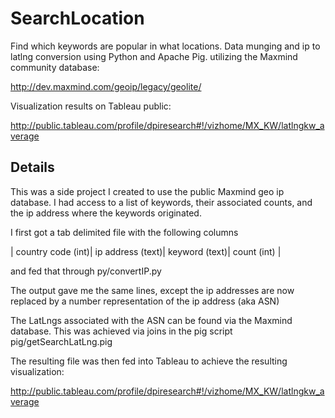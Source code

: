 SearchLocation
==============

Find which keywords are popular in what locations.  Data munging and ip to latlng conversion using Python and Apache Pig.
utilizing the Maxmind community database:

http://dev.maxmind.com/geoip/legacy/geolite/

Visualization results on Tableau public:

http://public.tableau.com/profile/dpiresearch#!/vizhome/MX_KW/latlngkw_average

## Details

This was a side project I created to use the public Maxmind geo ip database.  I had access to a list of keywords, their associated counts, and the ip address where the keywords originated.  

I first got a tab delimited file with the following columns

| country code (int)| ip address (text)| keyword (text)| count (int) |

and fed that through py/convertIP.py

The output gave me the same lines, except the ip addresses are now replaced by a number representation of the ip address (aka ASN)

The LatLngs associated with the ASN can be found via the Maxmind database.  This was achieved via joins in the pig script pig/getSearchLatLng.pig

The resulting file was then fed into Tableau to achieve the resulting visualization:

http://public.tableau.com/profile/dpiresearch#!/vizhome/MX_KW/latlngkw_average

